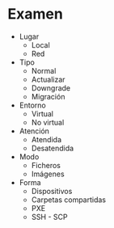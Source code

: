 # Examen

- Lugar
	- Local
	- Red
- Tipo
	- Normal
	- Actualizar
	- Downgrade
	- Migración
- Entorno
	- Virtual
	- No virtual
- Atención
	- Atendida
	- Desatendida
- Modo
	- Ficheros
	 - Imágenes
- Forma
	- Dispositivos
	- Carpetas compartidas
	- PXE 
	- SSH - SCP
